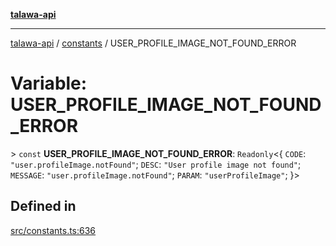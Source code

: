 [**talawa-api**](../../README.md)

***

[talawa-api](../../modules.md) / [constants](../README.md) / USER\_PROFILE\_IMAGE\_NOT\_FOUND\_ERROR

# Variable: USER\_PROFILE\_IMAGE\_NOT\_FOUND\_ERROR

\> `const` **USER\_PROFILE\_IMAGE\_NOT\_FOUND\_ERROR**: `Readonly`\<\{ `CODE`: `"user.profileImage.notFound"`; `DESC`: `"User profile image not found"`; `MESSAGE`: `"user.profileImage.notFound"`; `PARAM`: `"userProfileImage"`; \}\>

## Defined in

[src/constants.ts:636](https://github.com/PalisadoesFoundation/talawa-api/blob/6bd0fecc1032af2aa70d925c85724d9fec2350f9/src/constants.ts#L636)
